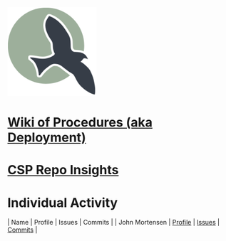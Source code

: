 <img src="static/assets/ncs_logo.png" width="200" height="200">

# <a href="https://github.com/nighthawkcoders/nighthawk_csp/wiki" target="_blank">Wiki of Procedures (aka Deployment)</a>

# <a href="https://github.com/nighthawkcoders/nighthawk_csp/graphs/contributors" target="_blank">CSP Repo Insights</a>

# Individual Activity
| Name | Profile | Issues | Commits |
| John Mortensen |  <a href="https://github.com/jm1021" target="_blank">Profile</a> | <a href="https://github.com/nighthawkcoders/nighthawk_csp/issues?q=assignee%3Ajm1021" target="_blank">Issues</a> | <a href="https://github.com/nighthawkcoders/nighthawk_csp/commits?author=jm1021" target="_blank">Commits</a> | 
